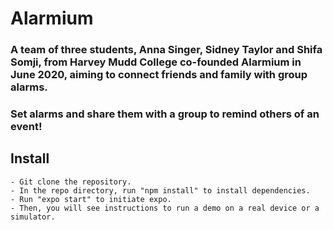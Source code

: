 # Alarmium

### A team of three students, Anna Singer, Sidney Taylor and Shifa Somji, from Harvey Mudd College co-founded Alarmium in June 2020, aiming to connect friends and family with group alarms. 

### Set alarms and share them with a group to remind others of an event!

## Install
```
- Git clone the repository.
- In the repo directory, run "npm install" to install dependencies.
- Run "expo start" to initiate expo. 
- Then, you will see instructions to run a demo on a real device or a simulator.
```